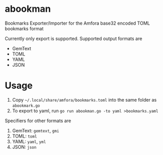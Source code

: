 # abookman
Bookmarks Exporter/Importer for the Amfora base32 encoded TOML bookmarks format

Currently only export is supported. Supported output formats are

- GemText
- TOML
- YAML
- JSON


# Usage
1. Copy `~/.local/share/amfora/bookmarks.toml` into the same folder as `abookmark.go`
2. To export to yaml, run `go run abookman.go -to yaml >bookmarks.yaml`

Specifiers for other formats are
1. GemText: `gemtext`, `gmi`
2. TOML: `toml`
3. YAML: `yaml`, `yml`
4. JSON: `json`

